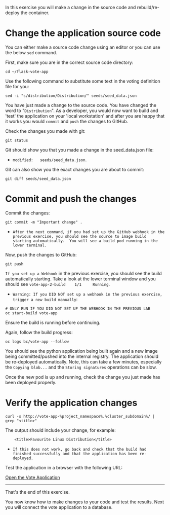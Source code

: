 In this exercise you will make a change in the source code and rebuild/re-deploy the container.

# Change the application source code 

You can either make a source code change using an editor or you can use the below ``sed`` command.

First, make sure you are in the correct source code directory:

```execute
cd ~/flask-vote-app
```

<!--
If you want to use an editor, you could use the ``nano`` editor to change the title of the voting definition (e.g. "Linux distribution") and then save the file again:

```execute
nano seeds/seed_data.json
```
Once you have made the change, save the file using ``CTL-X``, then ``Y`` and then hit ``ENTER``.  
-->

Use the following command to substitute some text in the voting definition file for you:

```execute
sed -i "s/distribution/Distribution/" seeds/seed_data.json
```

You have just made a change to the source code. You have changed the word to "``Distribution``".  As a developer, you would now want to build and 'test' the application on your 'local workstation' and after you are happy that it works you would ``commit`` and ``push`` the changes to GitHub. 

Check the changes you made with git:

```execute
git status
```

Git should show you that you made a change in the seed_data.json file:
 - ``modified:   seeds/seed_data.json``.

Git can also show you the exact changes you are about to commit:

```execute
git diff seeds/seed_data.json
```

# Commit and push the changes 

Commit the changes: 

```execute
git commit -m "Important change" . 
```

 - ``After the next command, if you had set up the GitHub webhook in the previous exercise, you should see the source to image build starting automatically.  You will see a build pod running in the lower terminal.``

Now, push the changes to GitHub:

```execute
git push 
```

``If you set up a Webhook`` in the previous exercise, you should see the build automatically starting. Take a look at the lower terminal window and you should see ``vote-app-2-build    1/1     Running``. 



 - ``Warning: If you DID NOT set up a webhook in the previous exercise, trigger a new build manually``: 

```execute
# ONLY RUN IF YOU DID NOT SET UP THE WEBHOOK IN THE PREVIOUS LAB
oc start-build vote-app   
```

Ensure the build is running before continuing. 

Again, follow the build progress:

```execute
oc logs bc/vote-app --follow
```

You should see the python application being built again and a new image being committed/pushed into the internal registry. The application should be re-deployed automatically.   Note, this can take a few minutes, especially the ``Copying blob...`` and the ``Storing signatures`` operations can be slow. 

Once the new pod is up and running, check the change you just made has been deployed properly. 

# Verify the application changes 

```execute 
curl -s http://vote-app-%project_namespace%.%cluster_subdomain%/ | grep "<title>"
```

The output should include your change, for example:

```
    <title>Favourite Linux Distribution</title>
```

 - ``If this does not work, go back and check that the build had finished successfully and that the application has been re-deployed.``

Test the application in a browser with the following URL:

[Open the Vote Application](http://vote-app-%project_namespace%.%cluster_subdomain%/)


---
That's the end of this exercise.

You now know how to make changes to your code and test the results.  Next you will connect the vote application to a database. 


